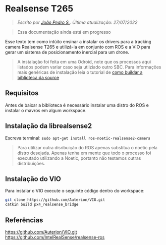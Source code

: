 # Realsense T265

> *Escrito por [João Pedro S.](https://github.com/J0t4py). Última atualização: 27/07/2022* 

>Essa documentação ainda está em progresso

Esse texto tem como intúito ensinar a instalar os drivers para a tracking camera Realsense T265 e utilizá-la em conjunto com ROS e a VIO para gerar um sistema de posicionamento inercial para um drone.

>A instalação foi feita em uma Odroid, note que os processos aqui listados podem variar caso seja utilziado outro SBC. Para informações mais genéricas de instalação leia o tutorial de [como buildar a biblioteca da source](https://github.com/i2o3dlimited/librealsense2/blob/master/doc/installation.md)

## Requisitos

Antes de baixar a biblioteca é necessário instalar uma distro do ROS e instalar o mavros em algum workspace. 

## Instalação da librealsense2

Escreva terminal: `sudo apt-get install ros-noetic-realsense2-camera`
>Para utilizar outra disribuição do ROS apenas substitua o noetic pela distro desejada. Apenas tenha em mente que todo o processo foi executado utilizando a Noetic, portanto não testamos outras distribuições.

## Instalação do VIO
Para instalar o VIO execute o seguinte código dentro do workspace:

 ``` bash
git clone https://github.com/Auterion/VIO.git
catkin build px4_realsense_bridge
```

## Referências
https://github.com/Auterion/VIO.git  
https://github.com/IntelRealSense/realsense-ros
